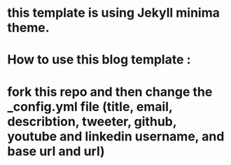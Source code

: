 # this template is using Jekyll minima theme.

# How to use this blog template :
# fork this repo and then change the _config.yml file (title, email, describtion, tweeter, github, youtube and linkedin username, and base url and url)

